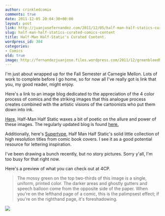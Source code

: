 ```yaml
---
author: crinkledcomix
comments: true
date: 2011-12-05 20:04:30+00:00
layout: post
link: http://juanjosefernandez.com/2011/12/05/half-man-half-statics-curated-comics-content/
slug: half-man-half-statics-curated-comics-content
title: Half-Man Half-Static's Curated Content.
wordpress_id: 384
categories:
- Comics
old: true
image: http://fernandezjuanjose.files.wordpress.com/2011/12/greenbleedhsofmyst201.jpg
---
```


I'm just about wrapped up for the Fall Semester at Carnegie Mellon. Lots of work to complete before I go home, so for now all I've really got is link that you, my good reader, might enjoy.

Here's a link to an image blog dedicated to the appreciation of the 4 color process of comics and the striking images that this analogue process creates combined with the artistic visions of the cartoonists who put them down into ink.

[Here,](http://4cp.posterous.com/in-defense-of-dots-the-lost-art-of-comic-book) Half-Man Half Static waxes a bit of poetic on the allure and power of these images.
The regularly updated blog is found [here.](http://4cp.posterous.com/)

Additionally, here's [Supertype](http://supertype.posterous.com/), Half Man Half Static's solid little collection of high resolution titles from comic book covers. I see it as a good potential resource for lettering inspiration.

I've been drawing a bunch recently, but no story pictures. Sorry y'all, I'm too busy for that right now.

Here's a preview of what you can check out at 4CP.


<blockquote>The mossy green on the top two-thirds of this image is a single, uniform, printed color. The darker areas and ghostly gutters and speech balloon come from the opposite side of the paper. When you're on the lefthand page of a comic, this is the palimpsest effect; if you're on the righthand page, it's foreshadowing.</blockquote>


[![](http://fernandezjuanjose.files.wordpress.com/2011/12/greenbleedhsofmyst201.jpg)](http://fernandezjuanjose.files.wordpress.com/2011/12/greenbleedhsofmyst201.jpg)
